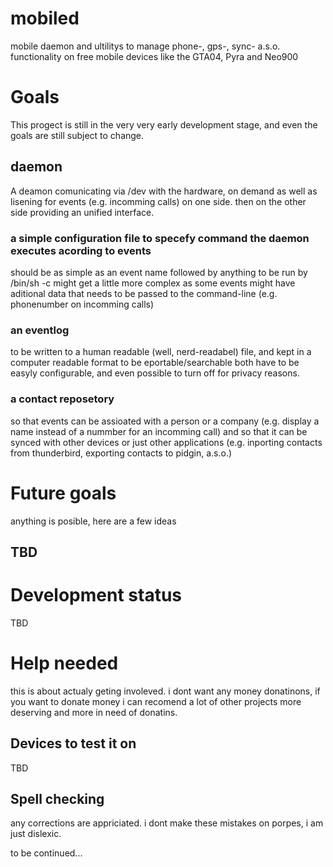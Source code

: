 # mobiled
mobile daemon and ultilitys to manage phone-, gps-, sync- a.s.o. functionality on free mobile devices like the GTA04, Pyra and Neo900

# Goals
This progect is still in the very very early development stage, and even the goals are still subject to change.

## daemon
A deamon comunicating via /dev with the hardware, on demand as well as lisening for events (e.g. incomming calls) on one side. then on the other side providing an unified interface.

### a simple configuration file to specefy command the daemon executes acording to events
should be as simple as an event name followed by anything to be run by /bin/sh -c
might get a little more complex as some events might have aditional data that needs to be passed to the command-line (e.g. phonenumber on incomming calls)

### an eventlog
to be written to a human readable (well, nerd-readabel) file, and kept in a computer readable format to be eportable/searchable
both have to be easyly configurable, and even possible to turn off for privacy reasons.

### a contact reposetory
so that events can be assioated with a person or a company (e.g. display a name instead of a nummber for an incomming call)
and so that it can be synced with other devices or just other applications (e.g. inporting contacts from thunderbird, exporting contacts to pidgin, a.s.o.)

# Future goals
anything is posible, here are a few ideas

## TBD

# Development status
TBD

# Help needed
this is about actualy geting involeved. i dont want any money donatinons, if you want to donate money i can recomend a lot of other projects more deserving and more in need of donatins.

## Devices to test it on
TBD

## Spell checking
any corrections are appriciated. i dont make these mistakes on porpes, i am just dislexic.

to be continued...
